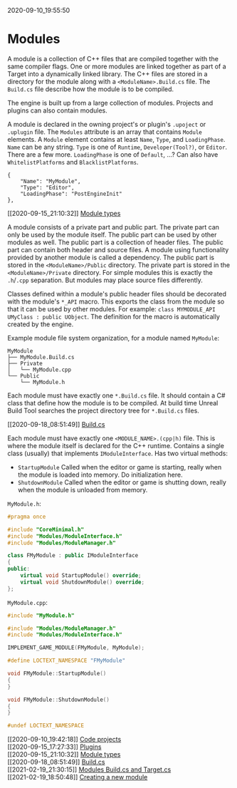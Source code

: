 2020-09-10_19:55:50

# Modules

A module is a collection of C++ files that are compiled together with the same compiler flags.
One or more modules are linked together as part of a Target into a dynamically linked library.
The C++ files are stored in a directory for the module along with a `<ModuleName>.Build.cs` file.
The `Build.cs` file describe how the module is to be compiled.

The engine is built up from a large collection of modules.
Projects and plugins can also contain modules.

A module is declared in the owning project's or plugin's `.upoject` or `.uplugin` file.
The `Modules` attribute is an array that contains `Module` elements.
A `Module` element contains at least `Name`, `Type`, and `LoadingPhase`.
`Name` can be any string.
`Type` is one of `Runtime`, `Developer(Tool?)`, or `Editor`. There are a few more.
`LoadingPhase` is one of `Default`, ...?
Can also have `WhitelistPlatforms` and `BlacklistPlatforms`.
```
{
    "Name": "MyModule",
    "Type": "Editor",
    "LoadingPhase": "PostEngineInit"
},
```

[[2020-09-15_21:10:32]] [Module types](./Module%20types.md)  

A module consists of a private part and public part.
The private part can only be used by the module itself.
The public part can be used by other modules as well.
The public part is a collection of header files.
The public part can contain both header and source files.
A module using functionality provided by another module is called a dependency.
The public part is stored in the `<ModuleName>/Public` directory.
The private part is stored in the `<ModuleName>/Private` directory.
For simple modules this is exactly the `.h`/`.cpp` separation.
But modules may place source files differently.

Classes defined within a module's public header files should be decorated with the module's `*_API` macro.
This exports the class from the module so that it can be used by other modules.
For example: `class MYMODULE_API UMyClass : public UObject`.
The definition for the macro is automatically created by the engine.

Example module file system organization, for a module named `MyModule`:
```
MyModule
├── MyModule.Build.cs
├── Private
│   └── MyModule.cpp
└── Public
    └── MyModule.h
```

Each module must have exactly one `*.Build.cs` file.
It should contain a C# class that define how the module is to be compiled.
At build time Unreal Build Tool searches the project directory tree for `*.Build.cs` files.

[[2020-09-18_08:51:49]] [Build.cs](./Build.cs.md)  

Each module must have exactly one `<MODULE_NAME>.(cpp|h)` file.
This is where the module itself is declared for the C++ runtime.
Contains a single class (usually) that implements `IModuleInterface`.
Has two virtual methods:
- `StartupModule`
    Called when the editor or game is starting, really when the module is loaded into memory. Do initialization here.
- `ShutdownModule`
    Called when the editor or game is shutting down, really when the module is unloaded from memory.

`MyModule.h`:    
```cpp
#pragma once

#include "CoreMinimal.h"
#include "Modules/ModuleInterface.h"
#include "Modules/ModuleManager.h"

class FMyModule : public IModuleInterface
{
public:
    virtual void StartupModule() override;
    virtual void ShutdownModule() override;
};
```

`MyModule.cpp`:
```cpp
#include "MyModule.h"

#include "Modules/ModuleManager.h"
#include "Modules/ModuleInterface.h"

IMPLEMENT_GAME_MODULE(FMyModule, MyModule);

#define LOCTEXT_NAMESPACE "FMyModule"

void FMyModule::StartupModule()
{
}

void FMyModule::ShutdownModule()
{
}

#undef LOCTEXT_NAMESPACE
```

[[2020-09-10_19:42:18]] [Code projects](./Code%20projects.md)  
[[2020-09-15_17:27:33]] [Plugins](./Plugins.md)  
[[2020-09-15_21:10:32]] [Module types](./Module%20types.md)  
[[2020-09-18_08:51:49]] [Build.cs](./Build.cs.md)  
[[2021-02-19_21:30:15]] [Modules Build.cs and Target.cs](./Modules%20Build.cs%20and%20Target.cs.md)  
[[2021-02-19_18:50:48]] [Creating a new module](./Creating%20a%20new%20module.md)  


